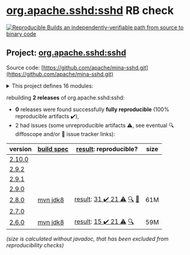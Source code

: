 [org.apache.sshd:sshd](https://central.sonatype.com/artifact/org.apache.sshd/sshd/2.8.0/versions) RB check
=======

[![Reproducible Builds](https://reproducible-builds.org/images/logos/rb.svg) an independently-verifiable path from source to binary code](https://reproducible-builds.org/)

## Project: [org.apache.sshd:sshd](https://central.sonatype.com/artifact/org.apache.sshd/sshd/2.8.0/versions)

Source code: [https://github.com/apache/mina-sshd.git](https://github.com/apache/mina-sshd.git)

<details><summary>This project defines 16 modules:</summary>

* [org.apache.sshd:apache-sshd](https://central.sonatype.com/artifact/org.apache.sshd/apache-sshd/2.8.0)
* [org.apache.sshd:sshd](https://central.sonatype.com/artifact/org.apache.sshd/sshd/2.8.0)
* [org.apache.sshd:sshd-cli](https://central.sonatype.com/artifact/org.apache.sshd/sshd-cli/2.8.0)
* [org.apache.sshd:sshd-common](https://central.sonatype.com/artifact/org.apache.sshd/sshd-common/2.8.0)
* [org.apache.sshd:sshd-contrib](https://central.sonatype.com/artifact/org.apache.sshd/sshd-contrib/2.8.0)
* [org.apache.sshd:sshd-core](https://central.sonatype.com/artifact/org.apache.sshd/sshd-core/2.8.0)
* [org.apache.sshd:sshd-git](https://central.sonatype.com/artifact/org.apache.sshd/sshd-git/2.8.0)
* [org.apache.sshd:sshd-ldap](https://central.sonatype.com/artifact/org.apache.sshd/sshd-ldap/2.8.0)
* [org.apache.sshd:sshd-mina](https://central.sonatype.com/artifact/org.apache.sshd/sshd-mina/2.8.0)
* [org.apache.sshd:sshd-netty](https://central.sonatype.com/artifact/org.apache.sshd/sshd-netty/2.8.0)
* [org.apache.sshd:sshd-openpgp](https://central.sonatype.com/artifact/org.apache.sshd/sshd-openpgp/2.8.0)
* [org.apache.sshd:sshd-osgi](https://central.sonatype.com/artifact/org.apache.sshd/sshd-osgi/2.8.0)
* [org.apache.sshd:sshd-putty](https://central.sonatype.com/artifact/org.apache.sshd/sshd-putty/2.8.0)
* [org.apache.sshd:sshd-scp](https://central.sonatype.com/artifact/org.apache.sshd/sshd-scp/2.8.0)
* [org.apache.sshd:sshd-sftp](https://central.sonatype.com/artifact/org.apache.sshd/sshd-sftp/2.8.0)
* [org.apache.sshd:sshd-spring-sftp](https://central.sonatype.com/artifact/org.apache.sshd/sshd-spring-sftp/2.8.0)
</details>

rebuilding **2 releases** of org.apache.sshd:sshd:
- **0** releases were found successfully **fully reproducible** (100% reproducible artifacts :heavy_check_mark:),
- 2 had issues (some unreproducible artifacts :warning:, see eventual :mag: diffoscope and/or :memo: issue tracker links):

| version | [build spec](/BUILDSPEC.md) | [result](https://reproducible-builds.org/docs/jvm/): reproducible? | size |
| -- | --------- | ------ | -- |
| [2.10.0](https://central.sonatype.com/artifact/org.apache.sshd/sshd/2.10.0/pom) | | | |
| [2.9.2](https://central.sonatype.com/artifact/org.apache.sshd/sshd/2.9.2/pom) | | | |
| [2.9.1](https://central.sonatype.com/artifact/org.apache.sshd/sshd/2.9.1/pom) | | | |
| [2.9.0](https://central.sonatype.com/artifact/org.apache.sshd/sshd/2.9.0/pom) | | | |
| [2.8.0](https://central.sonatype.com/artifact/org.apache.sshd/sshd/2.8.0/pom) | [mvn jdk8](sshd-2.8.0.buildspec) | [result](sshd-2.8.0.buildinfo): [31 :heavy_check_mark:  21 :warning:](sshd-2.8.0.buildcompare) [:mag:](sshd-2.8.0.diffoscope) [:memo:](https://github.com/apache/mina-sshd/pull/271) | 61M |
| [2.7.0](https://central.sonatype.com/artifact/org.apache.sshd/sshd/2.7.0/pom) | | | |
| [2.6.0](https://central.sonatype.com/artifact/org.apache.sshd/sshd/2.6.0/pom) | [mvn jdk8](sshd-2.6.0.buildspec) | [result](sshd-2.6.0.buildinfo): [15 :heavy_check_mark:  21 :warning:](sshd-2.6.0.buildcompare) [:mag:](sshd-2.6.0.diffoscope) | 59M |

<i>(size is calculated without javadoc, that has been excluded from reproducibility checks)</i>
